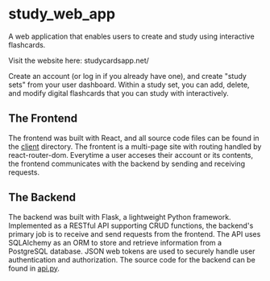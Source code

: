 # study_web_app
A web application that enables users to create and study using interactive flashcards. 

Visit the website here: studycardsapp.net/

Create an account (or log in if you already have one), and create "study sets" from your user dashboard. 
Within a study set, you can add, delete, and modify digital flashcards that you can study with interactively. 

## The Frontend
The frontend was built with React, and all source code files can be found in the [client](./client) directory. 
The frontent is a multi-page site with routing handled by react-router-dom. Everytime a user acceses their account 
or its contents, the frontend communicates with the backend by sending and receiving requests. 

## The Backend
The backend was built with Flask, a lightweight Python framework. Implemented as a RESTful API supporting CRUD functions, 
the backend's primary job is to receive and send requests from the frontend. The API uses SQLAlchemy as an ORM to 
store and retrieve information from a PostgreSQL database. JSON web tokens are used to securely handle user authentication
and authorization. The source code for the backend can be found in [api.py](./api.py).

